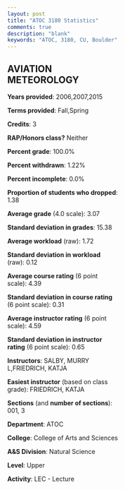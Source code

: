 ```yaml
---
layout: post
title: "ATOC 3180 Statistics"
comments: true
description: "blank"
keywords: "ATOC, 3180, CU, Boulder"
--- 
```

<head>
<script src="https://ajax.googleapis.com/ajax/libs/jquery/2.1.3/jquery.min.js"></script>
<script src="https://dl.dropboxusercontent.com/s/pc42nxpaw1ea4o9/highcharts.js?dl=0"></script>
<!-- <script src="../assets/js/highcharts.js"></script> -->
<style type="text/css">@font-face {
	font-family: "Bebas Neue";
	src: url(https://www.filehosting.org/file/details/544349/BebasNeue%20Regular.otf) format("opentype");
	}
	h1.Bebas { 
		font-family: "Bebas Neue", Verdana, Tahoma;
	}
</style>
</head>
<body>
	<div id="container" style="float: right; width: 45%; height: 88%; margin-left: 2.5%; margin-right: 2.5%;"></div>
	<script language="JavaScript">
		$(document).ready(function() {
		var chart = {type: 'column'};
		var title = {text: 'Grade Distribution'};
		var xAxis = {categories: ['A','B','C','D','F'],crosshair: true};
		var yAxis = {min: 0,title: {text: 'Percentage'}};
		var tooltip = {headerFormat: '<center><b><span style="font-size:20px">{point.key}</span></b></center>',
		               pointFormat: '<td style="padding:0"><b>{point.y:.1f}%</b></td>',
		               footerFormat: '</table>',shared: true,useHTML: true};
		var plotOptions = {column: {pointPadding: 0.0,borderWidth: 0}};  
		var credits = {enabled: false};var series= [{name: 'Percent',data: [45.45,32.17,13.99,6.99,1.4,]}];
		var json = {};
		json.chart = chart;
		json.title = title;
		json.tooltip = tooltip;
		json.xAxis = xAxis;
		json.yAxis = yAxis;  
		json.series = series;
		json.plotOptions = plotOptions;  
		json.credits = credits;
		$('#container').highcharts(json);
	});
	</script>
</body>
			   
## AVIATION METEOROLOGY

**Years provided**: 2006,2007,2015

**Terms provided**: Fall,Spring

**Credits**: 3

**RAP/Honors class?** Neither

**Percent grade**: 100.0%

**Percent withdrawn**: 1.22%

**Percent incomplete**: 0.0%

**Proportion of students who dropped**: 1.38

**Average grade** (4.0 scale): 3.07

**Standard deviation in grades**: 15.38

**Average workload** (raw): 1.72

**Standard deviation in workload** (raw): 0.12

**Average course rating** (6 point scale): 4.39

**Standard deviation in course rating** (6 point scale): 0.31

**Average instructor rating** (6 point scale): 4.59

**Standard deviation in instructor rating** (6 point scale): 0.65

**Instructors**: SALBY, MURRY L,FRIEDRICH, KATJA

**Easiest instructor** (based on class grade): FRIEDRICH, KATJA

**Sections** (and **number of sections**): 001, 3

**Department**: ATOC

**College**: College of Arts and Sciences

**A&S Division**: Natural Science

**Level**: Upper

**Activity**: LEC - Lecture